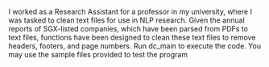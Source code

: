 I worked as a Research Assistant for a professor in my university, where I was tasked to clean text files for use in NLP research.
Given the annual reports of SGX-listed companies, which have been parsed from PDFs to text files, functions have been designed to clean these text files to remove headers, footers, and page numbers. Run dc_main to execute the code.
You may use the sample files provided to test the program

